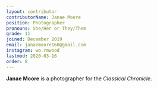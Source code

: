 ```yaml
---
layout: contributor
contributorName: Janae Moore
position: Photographer
pronouns: She/Her or They/Them
grade: 11
joined: December 2019
email: janaemoore160@gmail.com
instagram: wo.rmwood
lastmod: 2020-03-16
order: 8
---
```

**Janae Moore** is a photographer for the *Classical Chronicle*.
